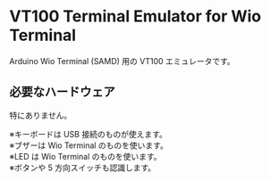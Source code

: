 # VT100 Terminal Emulator for Wio Terminal

Arduino Wio Terminal (SAMD) 用の VT100 エミュレータです。

## 必要なハードウェア
特にありません。

※キーボードは USB 接続のものが使えます。  
※ブザーは Wio Terminal のものを使います。  
※LED は Wio Terminal のものを使います。  
※ボタンや 5 方向スイッチも認識します。  
